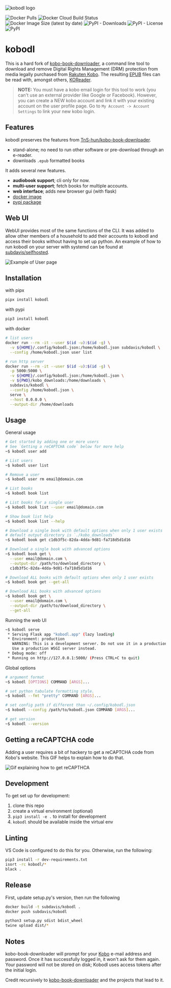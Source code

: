 ![kobodl logo](docs/banner.png)

![Docker Pulls](https://img.shields.io/docker/pulls/subdavis/kobodl)
![Docker Cloud Build Status](https://img.shields.io/docker/cloud/build/subdavis/kobodl)
![Docker Image Size (latest by date)](https://img.shields.io/docker/image-size/subdavis/kobodl)
![PyPI - Downloads](https://img.shields.io/pypi/dm/kobodl)
![PyPI - License](https://img.shields.io/pypi/l/kobodl)
![PyPI](https://img.shields.io/pypi/v/kobodl)

# kobodl

This is a hard fork of [kobo-book-downloader](https://github.com/TnS-hun/kobo-book-downloader), a command line tool to download and remove Digital Rights Management (DRM) protection from media legally purchased from [Rakuten Kobo](https://www.kobo.com/). The resulting [EPUB](https://en.wikipedia.org/wiki/EPUB) files can be read with, amongst others, [KOReader](https://github.com/koreader/koreader).

> **NOTE:** You must have a kobo email login for this tool to work (you can't use an external provider like Google or Facebook). However, you can create a NEW kobo account and link it with your existing account on the user profile page. Go to `My Account -> Account Settings` to link your new kobo login.

## Features

kobodl preserves the features from [TnS-hun/kobo-book-downloader](https://github.com/TnS-hun/kobo-book-downloader).

* stand-alone; no need to run other software or pre-download through an e-reader.
* downloads `.epub` formatted books

It adds several new features.

* **audiobook support**; cli only for now.
* **multi-user support**; fetch books for multiple accounts.
* **web interface**; adds new browser gui (with flask)
* [docker image](https://hub.docker.com/r/subdavis/kobodl)
* [pypi package](https://pypi.org/project/kobodl/)

## Web UI

WebUI provides most of the same functions of the CLI. It was added to allow other members of a household to add their accounts to kobodl and access their books without having to set up python. An example of how to run kobodl on your server with systemd can be found at [subdavis/selfhosted](https://github.com/subdavis/selfhosted/blob/master/kobodl.service).

![Example of User page](docs/webss.png)

## Installation

with pipx

``` bash
pipx install kobodl
```

with pypi

``` bash
pip3 install kobodl
```

with docker

``` bash
# list users
docker run --rm -it --user $(id -u):$(id -g) \
  -v ${HOME}/.config/kobodl.json:/home/kobodl.json subdavis/kobodl \
  --config /home/kobodl.json user list

# run http server
docker run --rm -it --user $(id -u):$(id -g) \
  -p 5000:5000 \
  -v ${HOME}/.config/kobodl.json:/home/kobodl.json \
  -v ${PWD}/kobo_downloads:/home/downloads \
  subdavis/kobodl \
  --config /home/kobodl.json \
  serve \
  --host 0.0.0.0 \
  --output-dir /home/downloads
```

## Usage

General usage

``` bash
# Get started by adding one or more users
# See `Getting a reCAPTCHA code` below for more help
~$ kobodl user add

# List users
~$ kobodl user list

# Remove a user
~$ kobodl user rm email@domain.com

# List books
~$ kobodl book list

# List books for a single user
~$ kobodl book list --user email@domain.com

# Show book list help
~$ kobodl book list --help

# Download a single book with default options when only 1 user exists
# default output directory is `./kobo_downloads` 
~$ kobodl book get c1db3f5c-82da-4dda-9d81-fa718d5d1d16

# Download a single book with advanced options
~$ kobodl book get \
  --user email@domain.com \
  --output-dir /path/to/download_directory \
  c1db3f5c-82da-4dda-9d81-fa718d5d1d16

# Download ALL books with default options when only 1 user exists
~$ kobodl book get --get-all

# Download ALL books with advanced options
~$ kobodl book get \
  --user email@domain.com \
  --output-dir /path/to/download_directory \
  --get-all
```

Running the web UI

``` bash
~$ kobodl serve
 * Serving Flask app "kobodl.app" (lazy loading)
 * Environment: production
   WARNING: This is a development server. Do not use it in a production deployment.
   Use a production WSGI server instead.
 * Debug mode: off
 * Running on http://127.0.0.1:5000/ (Press CTRL+C to quit)
```

Global options

``` bash
# argument format
~$ kobodl [OPTIONS] COMMAND [ARGS]...

# set python tabulate formatting style.
~$ kobodl --fmt "pretty" COMMAND [ARGS]...

# set config path if different than ~/.config/kobodl.json
~$ kobodl --config /path/to/kobodl.json COMMAND [ARGS]...

# get version
~$ kobodl --version
```

## Getting a reCAPTCHA code

Adding a user requires a bit of hackery to get a reCAPTCHA code from Kobo's website. This GIF helps to explain how to do that.

![Gif explaining how to get reCAPTHCA](docs/captcha.gif)

## Development

To get set up for development:

1. clone this repo
2. create a virtual environment (optional)
3. `pip3 install -e .` to install for development
4. `kobodl` should be available inside the virtual env

## Linting

VS Code is configured to do this for you. Otherwise, run the following:

``` bash
pip3 install -r dev-requirements.txt
isort -rc kobodl/*
black .
```

## Release

First, update setup.py's version, then run the following

``` bash
docker build -t subdavis/kobodl .
docker push subdavis/kobodl

python3 setup.py sdist bdist_wheel
twine upload dist/*
```

## Notes

kobo-book-downloader will prompt for your [Kobo](https://www.kobo.com/) e-mail address and password. Once it has successfully logged in, it won't ask for them again. Your password will not be stored on disk; Kobodl uses access tokens after the initial login.

Credit recursively to [kobo-book-downloader](https://github.com/TnS-hun/kobo-book-downloader) and the projects that lead to it.

